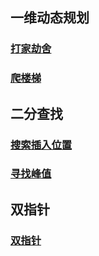 ## 一维动态规划

### [打家劫舍](./one-dimensionalDynamicProgramming/打家劫舍rob.md)

### [爬楼梯](./one-dimensionalDynamicProgramming/爬楼梯climbStairs.md)

## 二分查找

### [搜索插入位置](./binarySearch/搜索插入位置searchInsert.md)

### [寻找峰值](./binarySearch/寻找峰值findPeakElement.md)

## 双指针

### [双指针](./dualPointers/验证回文串isPalindrome.md)
